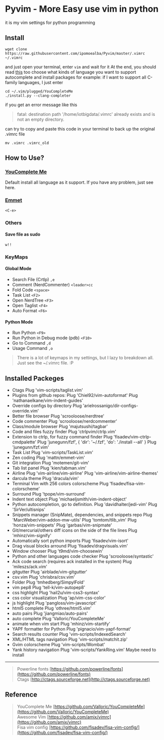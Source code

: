 Pyvim - More Easy use vim in python  
======
it is my vim settings for python programming

Install 
--------
```shell
wget clone https://raw.githubusercontent.com/ipomoealba/Pyvim/master/.vimrc ~/.vimrc
``` 

and just open your terminal, enter `vim` and wait for it 
At the end, you should read [this](https://github.com/Valloric/YouCompleteMe) too choose what kinds of language you want to support autocomplete and install packages
for example:
if I want to support all C-family languages, I just enter 

```shell
cd ~/.vim/plugged/YouCompleteMe
./install.py --clang-completer
```
if you get an error message like this 
>fatal: destination path '/home/iotbigdata/.vimrc' already exists and is not an empty directory.

can try to copy and paste this code in your terminal to back up the original .vimrc file 


```shell
mv .vimrc .vimrc_old 
```

How to Use?
----------
### [YouComplete Me](https://github.com/Valloric/YouCompleteMe)
Default install all language as it support.
If you have any problem, just see here. 

### [Emmet](https://docs.emmet.io)
```
<C-e>
```

### Others
#### Save file as sudo 
```
w!!
```
### KeyMaps

#### Global Mode
* Search File \(Crtlp\)
`,e`
* Comment \(NerdCommenter\)
`<leader>cc` 
* Fold Code 
`<space>`
* Task List
`<F2>`
* Open NerdTree
`<F3>`
* Open Taglist
`<F4>`
* Auto Format 
`<F6>`

#### Python Mode
* Run Python 
`<F9>`
* Run Python in Debug mode \(pdb\)
`<F10>`
* Go to Command 
`,d`
* Usage Command 
`,o`

> There is a lot of keymaps in my settings, but I lazy to breakdown all. Just see the ~/.vimrc file. :P


Installed Packeges
------------------

* Ctags
Plug 'vim-scripts/taglist.vim'
* Plugins from github repos:
Plug 'Chiel92/vim-autoformat'
Plug 'nathanaelkane/vim-indent-guides'
* Override configs by directory
Plug 'arielrossanigo/dir-configs-override.vim'
* Better file browser
Plug 'scrooloose/nerdtree'
* Code commenter
Plug 'scrooloose/nerdcommenter'
* Class/module browser
Plug 'majutsushi/tagbar'
* Code and files fuzzy finder
Plug 'ctrlpvim/ctrlp.vim'
* Extension to ctrlp, for fuzzy command finder
Plug 'fisadev/vim-ctrlp-cmdpalette'
Plug 'junegunn/fzf', { 'dir': '~/.fzf', 'do': './install --all' }
Plug 'junegunn/fzf.vim'
* Task List 
Plug 'vim-scripts/TaskList.vim'
* Zen coding
Plug 'mattn/emmet-vim'
* Git integration
Plug 'motemen/git-vim'
* Tab list panel
Plug 'kien/tabman.vim'
* Airline
Plug 'vim-airline/vim-airline'
Plug 'vim-airline/vim-airline-themes'
* darcula theme
Plug 'dracula/vim'
* Terminal Vim with 256 colors colorscheme
Plug 'fisadev/fisa-vim-colorscheme'
* Surround
Plug 'tpope/vim-surround'
* Indent text object
Plug 'michaeljsmith/vim-indent-object'
* Python autocompletion, go to definition.
Plug 'davidhalter/jedi-vim'
Plug 'SirVer/ultisnips'
* Snippets manager (SnipMate), dependencies, and snippets repo
Plug 'MarcWeber/vim-addon-mw-utils'
Plug 'tomtom/tlib_vim'
Plug 'honza/vim-snippets'
Plug 'garbas/vim-snipmate'
* Git/mercurial/others diff icons on the side of the file lines
Plug 'mhinz/vim-signify'
* Automatically sort python imports
Plug 'fisadev/vim-isort'
* Drag visual blocks arround
Plug 'fisadev/dragvisuals.vim'
* Window chooser
Plug 't9md/vim-choosewin'
* Python and other languages code checker
Plug 'scrooloose/syntastic'
* Ack code search (requires ack installed in the system)
Plug 'mileszs/ack.vim'
* gitgutter
Plug 'airblade/vim-gitgutter'
* csv.vim
Plug 'chrisbra/csv.vim'
* Folder
Plug 'tmhedberg/SimpylFold'
* vim pep8
Plug 'tell-k/vim-autopep8'
* css highlight
Plug 'hail2u/vim-css3-syntax'
* css color visualization
Plug 'ap/vim-css-color'
* js highlight
Plug 'pangloss/vim-javascript'
* html5 complete
Plug 'othree/html5.vim'
* auto pairs
Plug 'jiangmiao/auto-pairs'
* auto complete
Plug 'Valloric/YouCompleteMe'
* animate when vim start
Plug 'mhinz/vim-startify'
* YAPF formatter for Python
Plug 'pignacio/vim-yapf-format'
* Search results counter
Plug 'vim-scripts/IndexedSearch'
* XML/HTML tags navigation
Plug 'vim-scripts/matchit.zip'
* Gvim colorscheme
Plug 'vim-scripts/Wombat'
* Yank history navigation
Plug 'vim-scripts/YankRing.vim'
Maybe need to install 
---------------------
> Powerline fonts [https://github.com/powerline/fonts](https://github.com/powerline/fonts) <br>
> Ctags [http://ctags.sourceforge.net](http://ctags.sourceforge.net)



Reference
---------
> YouComplete Me [https://github.com/Valloric/YouCompleteMe](https://github.com/Valloric/YouCompleteMe)<br>
> Awesome Vim [https://github.com/amix/vimrc](https://github.com/amix/vimrc)<br>
> Fisa vim config [https://github.com/fisadev/fisa-vim-config/](https://github.com/fisadev/fisa-vim-config/)<br>

